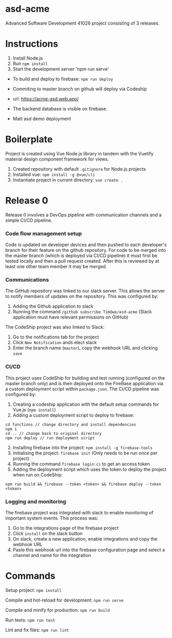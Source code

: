 # asd-acme
Advanced Software Development 41026 project consisting of 3 releases.

# Instructions
1. Install Node.js
2. Run `npm install`
3. Start the development server 'npm run serve'

- To build and deploy to firebase: `npm run deploy`

- Commiting to master branch on github will deploy via Codeship

- url: https://acme-asd.web.app/

- The backend database is visible on firebase.


- Matt asd demo deployment

# Boilerplate
Project is created using Vue Node.js library in tandem with the Vuetify material design component framework for views.
1. Created repository with default `.gitignore` for Node.js projects
2. Installed vue: `npm install -g @vue/cli`
3. Instantiate project in current directory: `vue create .`

# Release 0
Release 0 involves a DevOps pipeline with communication channels and a simple
CI/CD pipeline.

### Code flow management setup
Code is updated on developer devices and then pushed to each developer's branch for their feature
on the github repository.
For code to be merged into the master branch (which is deployed via CI/CD pipeline) it must first
be tested locally and then a pull request created.
After this is reviewed by at least one other
team member it may be merged.
### Communications
The GitHub repository was linked to our slack server. This allows the server to notify members of updates on the repository. This was configured by:
1. Adding the Github application to slack
2. Running the command `/github subscribe TimOwe/asd-acme` (Slack application must have relevant permissions on GitHub)

The CodeShip project was also linked to Slack:
1. Go to the notifications tab for the project
2. Click `New Notification` ands elect slack
3. Enter the branch name (`master`), copy the webhook URL and clicking `save`

### CI/CD
This project uses CodeShip for building and test running (configured on the master branch only) and
is then deployed onto the FireBase application via a custom deployment script within `package.json`.
The CI/CD pipeline was configured by:
1. Creating a codeship application with the default setup commands for Vue.js (`npm install`)
2. Adding a custom deployment script to deploy to firebase:
```
cd functions // change directory and install dependencies
npm i
cd .. // change back to original directory
npm run deploy // run deployment script
```
2. Installing firebase into the project: `npm install -g firebase-tools`
3. Initialising the project: `firebase init` (Only needs to be run once per project)
4. Running the command `firebase login:ci` to get an access token
5. Adding the deployment script which uses the token to deploy the project when run on CodeShip:
```
npm run build && firebase --token <token> && firebase deploy --token <token>
```

### Logging and monitoring
The firebase project was integrated with slack to enable monitoring of important system events. This process was:
1. Go to the integrations page of the firebase project
2. Click `install` on the slack button
3. On slack, create a new application, enable integrations and copy the webhook URL
4. Paste this webhook url into the firebase configuration page and select a channel and name for the integration

# Commands
Setup project: `npm install`

Compile and hot-reload for development: `npm run serve`

Compile and minify for production: `npm run build`

Run tests: `npm run test`

Lint and fix files: `npm run lint`